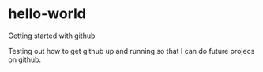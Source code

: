 # hello-world
Getting started with github

Testing out how to get github up and running so that I can do future projecs on github.
